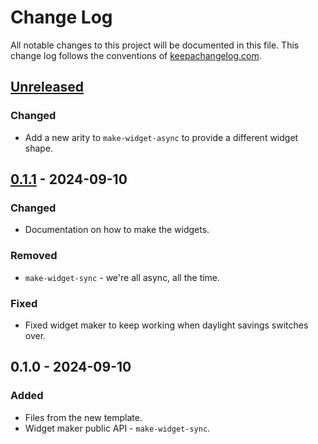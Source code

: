 # Change Log
All notable changes to this project will be documented in this file. This change log follows the conventions of [keepachangelog.com](http://keepachangelog.com/).

## [Unreleased]
### Changed
- Add a new arity to `make-widget-async` to provide a different widget shape.

## [0.1.1] - 2024-09-10
### Changed
- Documentation on how to make the widgets.

### Removed
- `make-widget-sync` - we're all async, all the time.

### Fixed
- Fixed widget maker to keep working when daylight savings switches over.

## 0.1.0 - 2024-09-10
### Added
- Files from the new template.
- Widget maker public API - `make-widget-sync`.

[Unreleased]: https://sourcehost.site/your-name/clojure-colections/compare/0.1.1...HEAD
[0.1.1]: https://sourcehost.site/your-name/clojure-colections/compare/0.1.0...0.1.1
